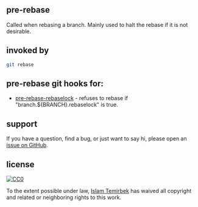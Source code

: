 ## pre-rebase 

Called when rebasing a branch. Mainly used to halt the rebase if it is not desirable.

## invoked by 

```bash
git rebase
```

## pre-rebase git hooks for:

* [pre-rebase-rebaselock](https://github.com/aitemr/awesome-git-hooks/blob/master/pre-rebase/pre-rebase-rebaselock) -  refuses to rebase if "branch.${BRANCH}.rebaselock" is true.

## support

If you have a question, find a bug, or just want to say hi, please open an [issue on GitHub](https://github.com/aitemr/awesome-git-hooks/issues/new). 

## license

[![CC0](http://mirrors.creativecommons.org/presskit/buttons/88x31/svg/cc-zero.svg)](https://creativecommons.org/publicdomain/zero/1.0/)

To the extent possible under law, [Islam Temirbek](https://aitemr.github.io) has waived all copyright and related or neighboring rights to this work.
